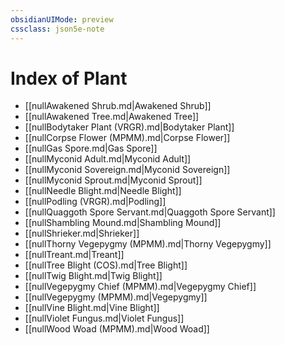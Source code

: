 ```yaml
---
obsidianUIMode: preview
cssclass: json5e-note
---
```

# Index of Plant

- [[nullAwakened Shrub.md|Awakened Shrub]]
- [[nullAwakened Tree.md|Awakened Tree]]
- [[nullBodytaker Plant (VRGR).md|Bodytaker Plant]]
- [[nullCorpse Flower (MPMM).md|Corpse Flower]]
- [[nullGas Spore.md|Gas Spore]]
- [[nullMyconid Adult.md|Myconid Adult]]
- [[nullMyconid Sovereign.md|Myconid Sovereign]]
- [[nullMyconid Sprout.md|Myconid Sprout]]
- [[nullNeedle Blight.md|Needle Blight]]
- [[nullPodling (VRGR).md|Podling]]
- [[nullQuaggoth Spore Servant.md|Quaggoth Spore Servant]]
- [[nullShambling Mound.md|Shambling Mound]]
- [[nullShrieker.md|Shrieker]]
- [[nullThorny Vegepygmy (MPMM).md|Thorny Vegepygmy]]
- [[nullTreant.md|Treant]]
- [[nullTree Blight (COS).md|Tree Blight]]
- [[nullTwig Blight.md|Twig Blight]]
- [[nullVegepygmy Chief (MPMM).md|Vegepygmy Chief]]
- [[nullVegepygmy (MPMM).md|Vegepygmy]]
- [[nullVine Blight.md|Vine Blight]]
- [[nullViolet Fungus.md|Violet Fungus]]
- [[nullWood Woad (MPMM).md|Wood Woad]]
